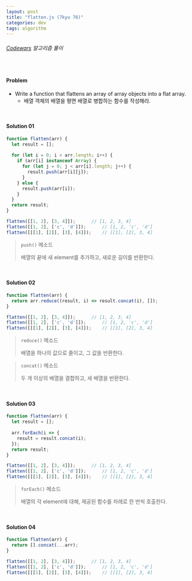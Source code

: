 ```yaml
---
layout: post
title: "flatten.js (7kyu 76)"
categories: dev
tags: algorithm
---
```


###### [Codewars](https://www.codewars.com) 알고리즘 풀이

<br>

#### Problem

- Write a function that flattens an array of array objects into a flat array.
  - 배열 객체의 배열을 평면 배열로 병합하는 함수를 작성해라.

<br>

#### Solution 01

```js
function flatten(arr) {
  let result = [];
  
  for (let i = 0; i < arr.length; i++) {
    if (arr[i] instanceof Array) {
      for (let j = 0; j < arr[i].length; j++) {
        result.push(arr[i][j]);
      }
    } else {
      result.push(arr[i]);
    }
  }
  return result;
}

flatten([[1, 2], [3, 4]]);		// [1, 2, 3, 4]
flatten([[1, 2], ['c', 'd']]);		// [1, 2, 'c', 'd']
flatten([[[1], [2]], [3], [4]]);	// [[1], [2], 3, 4]
```

> `push()` 메소드
>
> 배열의 끝에 새 element를 추가하고, 새로운 길이를 반환한다.

<br>

#### Solution 02

```js
function flatten(arr) {
  return arr.reduce((result, i) => result.concat(i), []);
}

flatten([[1, 2], [3, 4]]);		// [1, 2, 3, 4]
flatten([[1, 2], ['c', 'd']]);		// [1, 2, 'c', 'd']
flatten([[[1], [2]], [3], [4]]);	// [[1], [2], 3, 4]
```

> `reduce()` 메소드
>
> 배열을 하나의 값으로 줄이고, 그 값을 반환한다.

> `concat()` 메소드
>
> 두 개 이상의 배열을 결합하고, 새 배열을 반환한다.

<br>

#### Solution 03

```js
function flatten(arr) {
  let result = [];
  
  arr.forEach(i => {
    result = result.concat(i);
  });
  return result;
}

flatten([[1, 2], [3, 4]]);		// [1, 2, 3, 4]
flatten([[1, 2], ['c', 'd']]);		// [1, 2, 'c', 'd']
flatten([[[1], [2]], [3], [4]]);	// [[1], [2], 3, 4]
```

> `forEach()` 메소드
>
> 배열의 각 element에 대해, 제공된 함수를 차례로 한 번씩 호출한다.

<br>

#### Solution 04

```js
function flatten(arr) {
  return [].concat(...arr);
}

flatten([[1, 2], [3, 4]]);		// [1, 2, 3, 4]
flatten([[1, 2], ['c', 'd']]);		// [1, 2, 'c', 'd']
flatten([[[1], [2]], [3], [4]]);	// [[1], [2], 3, 4]
```

<br>